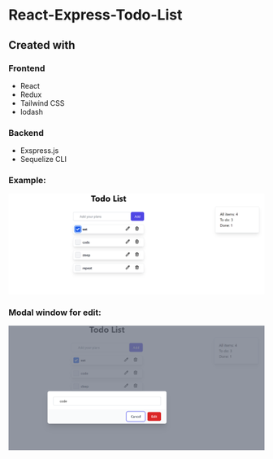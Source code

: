 # React-Express-Todo-List

## Created with

### Frontend
- React
- Redux 
- Tailwind CSS
- lodash

### Backend
- Exspress.js
- Sequelize CLI


### Example:

<img src="./front-end/public/1.png">

### Modal window for edit:

<img src="./front-end/public/2.png">



